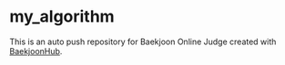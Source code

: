 # my_algorithm
This is an auto push repository for Baekjoon Online Judge created with [BaekjoonHub](https://github.com/BaekjoonHub/BaekjoonHub).
